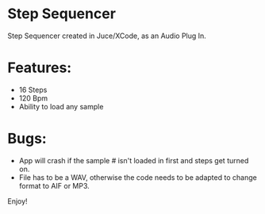 # Step Sequencer
Step Sequencer created in Juce/XCode, as an Audio Plug In.

# Features:
- 16 Steps
- 120 Bpm
- Ability to load any sample

# Bugs:
- App will crash if the sample # isn't loaded in first and steps get turned on.
- File has to be a WAV, otherwise the code needs to be adapted to change format to AIF or MP3.

Enjoy!


